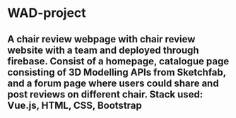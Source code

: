 # WAD-project

## A chair review webpage with chair review website with a team and deployed through firebase. Consist of a homepage, catalogue page consisting of 3D Modelling APIs from Sketchfab, and a forum page where users could share and post reviews on different chair. Stack used: Vue.js, HTML, CSS, Bootstrap
